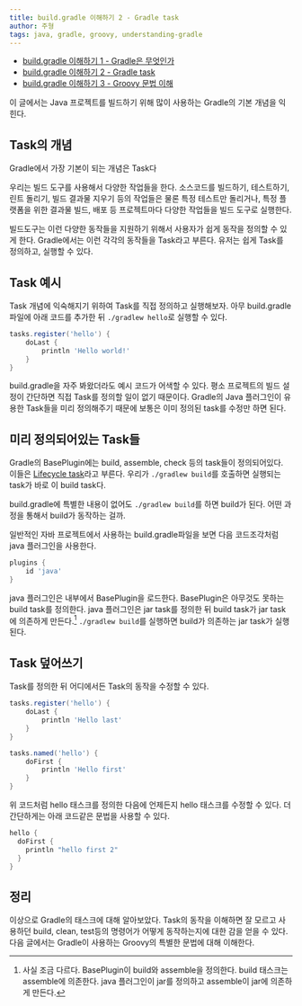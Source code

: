 ```yaml
---
title: build.gradle 이해하기 2 - Gradle task
author: 주형
tags: java, gradle, groovy, understanding-gradle
---
```


* [build.gradle 이해하기 1 - Gradle은 무엇인가](./2021-07-17-a-understanding-gradle-1.html)
* [build.gradle 이해하기 2 - Gradle task](./2021-07-17-b-understanding-gradle-2.html)
* [build.gradle 이해하기 3 - Groovy 문법 이해](./2021-08-22-a-understanding-gradle-3.html)

이 글에서는 Java 프로젝트를 빌드하기 위해 많이 사용하는 Gradle의 기본 개념을 익힌다.

## Task의 개념

Gradle에서 가장 기본이 되는 개념은 Task다

우리는 빌드 도구를 사용해서 다양한 작업들을 한다.
소스코드를 빌드하기, 테스트하기, 린트 돌리기, 빌드 결과물 지우기 등의 작업들은 물론
특정 테스트만 돌리거나, 특정 플랫폼을 위한 결과물 빌드, 배포 등 프로젝트마다 
다양한 작업들을 빌드 도구로 실행한다.

빌드도구는 이런 다양한 동작들을 지원하기 위해서 사용자가 쉽게 동작을 정의할 수 있게 한다.
Gradle에서는 이런 각각의 동작들을 Task라고 부른다.
유저는 쉽게 Task를 정의하고, 실행할 수 있다.

## Task 예시

Task 개념에 익숙해지기 위하여
Task를 직접 정의하고 실행해보자.
아무 build.gradle 파일에 아래 코드를 추가한 뒤 `./gradlew hello`로 실행할 수 있다.

```groovy
tasks.register('hello') {
    doLast {
        println 'Hello world!'
    }
}
```

build.gradle을 자주 봐왔더라도 예시 코드가 어색할 수 있다.
평소 프로젝트의 빌드 설정이 간단하면 직접 Task를 정의할 일이 없기 때문이다.
Gradle의 Java 플러그인이 유용한 Task들을 미리 정의해주기 때문에 보통은
이미 정의된 task를 수정만 하면 된다.

## 미리 정의되어있는 Task들

Gradle의 BasePlugin에는 build, assemble, check
등의 task들이 정의되어있다.  이들은 [Lifecycle
task](https://docs.gradle.org/current/userguide/more_about_tasks.html#sec:lifecycle_tasks)라고
부른다.  우리가 `./gradlew build`를 호출하면 실행되는 task가 바로 이 build task다.

build.gradle에 특별한 내용이 없어도 `./gradlew build`를 하면 build가 된다.
어떤 과정을 통해서 build가 동작하는 걸까.

일반적인 자바 프로젝트에서 사용하는 build.gradle파일을
보면 다음 코드조각처럼 java 플러그인을 사용한다.

```gradle
plugins {
    id 'java'
}
```

java 플러그인은 내부에서 BasePlugin을 로드한다.
BasePlugin은 아무것도 못하는 build task를 정의한다.
java 플러그인은 jar task를 정의한 뒤 build task가 jar task에 의존하게 만든다.[^assemble]
`./gradlew build`를 실행하면 build가 의존하는 jar task가 실행된다.

[^assemble]: 사실 조금 다르다. BasePlugin이 build와 assemble을 정의한다.
  build 태스크는 assemble에 의존한다.
  java 플러그인이 jar를 정의하고 assemble이 jar에 의존하게 만든다.

## Task 덮어쓰기

Task를 정의한 뒤 어디에서든 Task의 동작을 수정할 수 있다.

```groovy
tasks.register('hello') {
    doLast {
        println 'Hello last'
    }
}

tasks.named('hello') {
    doFirst {
        println 'Hello first'
    }
}
```

위 코드처럼 hello 태스크를 정의한 다음에 언제든지 hello 태스크를 수정할 수 있다.
더 간단하게는 아래 코드같은 문법을 사용할 수 있다.

```groovy
hello {
  doFirst {
    println "hello first 2"
  }
}
```

## 정리

이상으로 Gradle의 태스크에 대해 알아보았다.  Task의 동작을
이해하면 잘 모르고 사용하던 build, clean, test등의 명령어가
어떻게 동작하는지에 대한 감을 얻을 수 있다. 다음
글에서는 Gradle이 사용하는 Groovy의 특별한 문법에 대해
이해한다.
